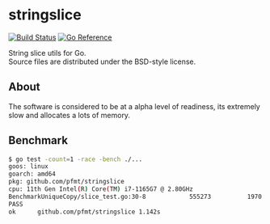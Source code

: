 # stringslice

[![Build Status](https://cloud.drone.io/api/badges/pfmt/stringslice/status.svg)](https://cloud.drone.io/pfmt/stringslice)
[![Go Reference](https://pkg.go.dev/badge/github.com/pfmt/stringslice.svg)](https://pkg.go.dev/github.com/pfmt/stringslice)

String slice utils for Go.  
Source files are distributed under the BSD-style license.

## About

The software is considered to be at a alpha level of readiness,
its extremely slow and allocates a lots of memory.

## Benchmark

```sh
$ go test -count=1 -race -bench ./...
goos: linux
goarch: amd64
pkg: github.com/pfmt/stringslice
cpu: 11th Gen Intel(R) Core(TM) i7-1165G7 @ 2.80GHz
BenchmarkUniqueCopy/slice_test.go:30-8         	  555273	      1970 ns/op
PASS
ok  	github.com/pfmt/stringslice	1.142s
```
